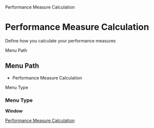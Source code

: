 
Performance Measure Calculation
# Performance Measure Calculation


Define how you calculate your performance measures

Menu Path
## Menu Path



- Performance Measure Calculation

Menu Type
### Menu Type

**Window**


[Performance Measure Calculation](../../window-performance-measure-calculation.md)